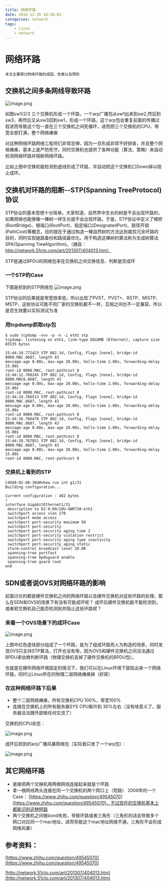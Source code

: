 ```yaml
---
title: 网络环路
date: 2018-12-26 16:30:03
categories: network
tags:
    - Linux
    - network
---
```

# 网络环路

    本文主要探讨网络环路的成因，危害以及预防

## 交换机之间多条网线导致环路

![image.png](/images/oss/9acff2ad39b8700a0cc194483351ae69.png)

如图sw1/2/3 三个交换机形成一个环路，一个arp广播包从sw1出来到sw2,然后到sw3，再然后又从sw3回到sw1，形成一个环路，这个arp包会重复前面的传播过程进而导致这个包一直在三个交换机之间死循环，进而把三个交换机的CPU、带宽全部打满，整个网络瘫痪

对这种网络环路网络工程师们非常忌惮，因为一旦形成非常不好排查，并且整个网络瘫痪，基本上是严防死守。同时交换机也提供了各种功能（算法、策略）来自动检测网络环路并阻断网络环路。

比如上图中交换机能检测到虚线形成了环路，并自动把这个交换机口Down掉以阻止成环。

## 交换机对环路的阻断--STP(Spanning TreeProtocol)协议

STP协议的基本思想十分简单。大家知道，自然界中生长的树是不会出现环路的，如果网络也能够像一棵树一样生长就不会出现环路。于是，STP协议中定义了根桥(RootBridge)、根端口(RootPort)、指定端口(DesignatedPort)、路径开销(PathCost)等概念，目的就在于通过构造一棵自然树的方法达到裁剪冗余环路的目的，同时实现链路备份和路径最优化。用于构造这棵树的算法称为生成树算法SPA(Spanning TreeAlgorithm)。（摘自：http://network.51cto.com/art/201307/404013.htm）

STP是通过BPDU的网络包来在交换机之间交换信息、判断是否成环

### 一个STP的Case

下图是抓到的STP网络包
![image.png](/images/oss/3cfb19b45b85d171eab9e656b02123e9.png)

STP协议的后果就是带宽效率低，所以出现了PVST、PVST+、RSTP、MISTP、MSTP，这些协议可能不同厂家的交换机都不一样，互相之间也不一定兼容，所以是否生效要以实际测试为准

### 用tcpdump抓取stp包

    $ sudo tcpdump -vvv -p -n -i eth1 stp
    tcpdump: listening on eth1, link-type EN10MB (Ethernet), capture size 65535 bytes
    
    15:44:10.772423 STP 802.1d, Config, Flags [none], bridge-id  8000.MAC.8687, length 43
    message-age 0.00s, max-age 20.00s, hello-time 2.00s, forwarding-delay 15.00s
    root-id 8000.MAC, root-pathcost 0
    15:44:12.768245 STP 802.1d, Config, Flags [none], bridge-id 8000.MAC8.8687, length 43
    message-age 0.00s, max-age 20.00s, hello-time 2.00s, forwarding-delay 15.00s
    root-id 8000.MAC, root-pathcost 0
    15:44:14.766513 STP 802.1d, Config, Flags [none], bridge-id 8000.MAC.8687, length 43
    message-age 0.00s, max-age 20.00s, hello-time 2.00s, forwarding-delay 15.00s
    root-id 8000.MAC, root-pathcost 0
    15:44:16.766478 STP 802.1d, Config, Flags [none], bridge-id 8000.MAC.8687, length 43
    message-age 0.00s, max-age 20.00s, hello-time 2.00s, forwarding-delay 15.00s
    root-id 8000.MAC, root-pathcost 0
    15:44:18.767851 STP 802.1d, Config, Flags [none], bridge-id 8000.MAC.8687, length 43
    message-age 0.00s, max-age 20.00s, hello-time 2.00s, forwarding-delay 15.00s
    root-id 8000.MAC, root-pathcost 0	

### 交换机上看到的STP

    C4948-D2-08-36U#show run int g1/31
    Building configuration...
    
    Current configuration : 482 bytes
    !
    interface GigabitEthernet1/31
     description to D2-9-09/10U-GWR730-eth1
     switchport access vlan 270
     switchport mode access
     switchport port-security maximum 50
     switchport port-security
     switchport port-security aging time 2
     switchport port-security violation restrict
     switchport port-security aging type inactivity
     switchport port-security aging static
     storm-control broadcast level 20.00
     spanning-tree portfast
     spanning-tree bpduguard enable
     spanning-tree guard root
    end

## SDN或者说OVS对网络环路的影响

前面讨论的都是硬件交换机之间的网络环路以及硬件交换机对这些环路的处理，那么在SDN和OVS的场景下有没有可能成环呢？ 成环后硬件交换机能不能检测到，或者软交换机自己能否检测到并阻止这些环路呢？

### 来看一个OVS场景下的成环Case

![image.png](/images/oss/9fdfaf409f5963c1ecb661dc0f957c20.png)

上图中红色虚线部分组成了一个环路，是为了组成环路而人为构造的场景，同时发现OVS只支持STP算法，打开也没有用，因为OVS和硬件交换机之间没法通过BPDU来协商判断环路（物理交换机丢掉了硬件交换机的BPDU包）。

也就是在硬件网络环境固定的情况下，我们可以在Linux环境下鼓捣出来一个网络环路，同时让Linux所在的物理二层网络瘫痪掉（好屌）

### 在这种网络环路下后果

- 整个二层网络瘫痪，所有交换机CPU 100%，带宽100%
- 连接在交换机上的所有服务器SYS CPU飙升到 30%左右（没有啥意义了，服务器没法跟外部做任何交流了）

交换机的CPU状态：

![image.png](/images/oss/e2e1972d0bf77bf5d0442cb976c4fc27.png) 

成环后抓到的arp广播风暴网络包（实际我只发了一个arp包）：

![image.png](/images/oss/e4715913ef66fddcd0ca8ecd1e425d6f.png)

## 其它网络环路

- 直接把两个交换机用两根网线连接起来就是个环路
- 拿一根网线两头连接在同一个交换机的两个网口上（短路） 2006年的一个Case： [https://www.zhihu.com/question/49545070](https://www.zhihu.com/question/49545070)，不过现在的交换机基本上都能识别这种短路
- 两个交换机之间做bond失败，导致环路或者三角形（三角形的话会导致多个网口对应同一个mac地址，进而导致这个mac地址网络不通，三角形不会形成网络风暴）

## 参考资料：

[https://www.zhihu.com/question/49545070](https://www.zhihu.com/question/49545070)

[http://network.51cto.com/art/201307/404013.htm](http://network.51cto.com/art/201307/404013.htm)